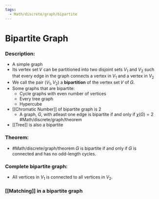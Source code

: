 ```yaml
---
tags:
  - Math/discrete/graph/bipartite
---
```

# Bipartite Graph
### Description:
- A simple graph
- Its vertex set 𝑉 can be partitioned into two disjoint sets $V_1$ and $V_2$ such that every edge in the graph connects a vertex in $V_1$ and a vertex in $V_2$  
- We call the pair $(V_1,V_2)$ a **bipartition** of the vertex set 𝑉 of 𝐺.
- Some graphs that are bipartite:
	- Cycle graphs with even number of vertices
	- Every tree graph
	- Hypercube
- [[Chromatic Number]] of bipartite graph is 2
	- A graph, $G$, with atleast one edge is bipartite if and only if $\chi(G)=2$ #Math/discrete/graph/theorem 
- [[Tree]] is also a bipartite
### Theorem:
- #Math/discrete/graph/theorem 𝐺 is bipartite if and only if 𝐺 is connected and has no odd-length cycles.  
### Complete bipartite graph:
- All vertices in $V_1$ is connected to all vertices in $V_2$.
### [[Matching]] in a bipartite graph
